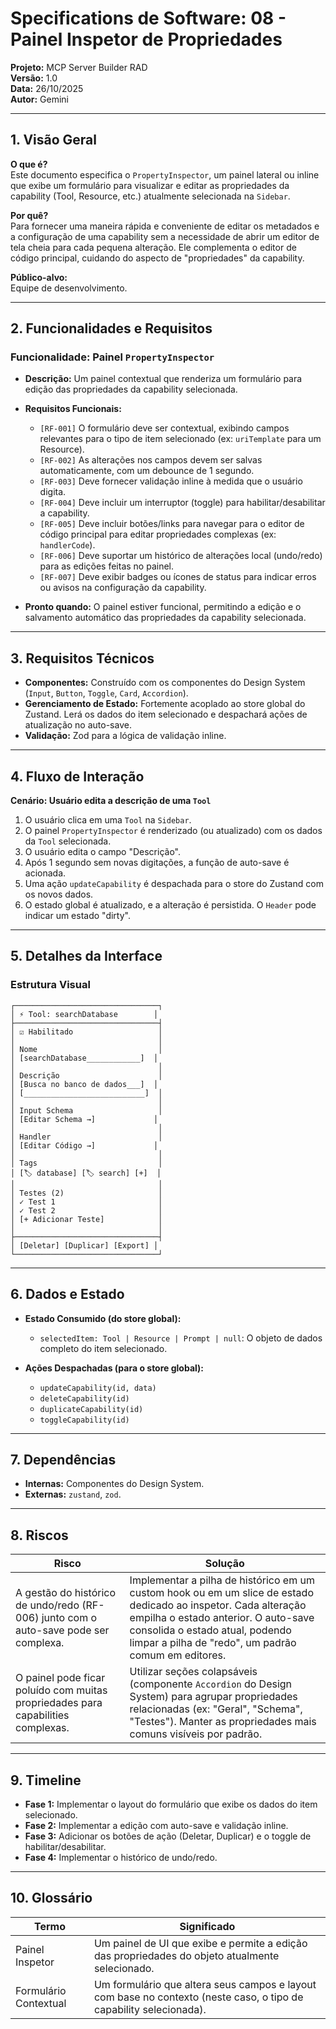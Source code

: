 # Specifications de Software: 08 - Painel Inspetor de Propriedades

**Projeto:** MCP Server Builder RAD  
**Versão:** 1.0  
**Data:** 26/10/2025  
**Autor:** Gemini

---

## 1. Visão Geral

**O que é?**  
Este documento especifica o `PropertyInspector`, um painel lateral ou inline que exibe um formulário para visualizar e editar as propriedades da capability (Tool, Resource, etc.) atualmente selecionada na `Sidebar`.

**Por quê?**  
Para fornecer uma maneira rápida e conveniente de editar os metadados e a configuração de uma capability sem a necessidade de abrir um editor de tela cheia para cada pequena alteração. Ele complementa o editor de código principal, cuidando do aspecto de "propriedades" da capability.

**Público-alvo:**  
Equipe de desenvolvimento.

---

## 2. Funcionalidades e Requisitos

### Funcionalidade: Painel `PropertyInspector`
- **Descrição:** Um painel contextual que renderiza um formulário para edição das propriedades da capability selecionada.

- **Requisitos Funcionais:**
  - `[RF-001]` O formulário deve ser contextual, exibindo campos relevantes para o tipo de item selecionado (ex: `uriTemplate` para um Resource).
  - `[RF-002]` As alterações nos campos devem ser salvas automaticamente, com um debounce de 1 segundo.
  - `[RF-003]` Deve fornecer validação inline à medida que o usuário digita.
  - `[RF-004]` Deve incluir um interruptor (toggle) para habilitar/desabilitar a capability.
  - `[RF-005]` Deve incluir botões/links para navegar para o editor de código principal para editar propriedades complexas (ex: `handlerCode`).
  - `[RF-006]` Deve suportar um histórico de alterações local (undo/redo) para as edições feitas no painel.
  - `[RF-007]` Deve exibir badges ou ícones de status para indicar erros ou avisos na configuração da capability.

- **Pronto quando:** O painel estiver funcional, permitindo a edição e o salvamento automático das propriedades da capability selecionada.

---

## 3. Requisitos Técnicos

- **Componentes:** Construído com os componentes do Design System (`Input`, `Button`, `Toggle`, `Card`, `Accordion`).
- **Gerenciamento de Estado:** Fortemente acoplado ao store global do Zustand. Lerá os dados do item selecionado e despachará ações de atualização no auto-save.
- **Validação:** Zod para a lógica de validação inline.

---

## 4. Fluxo de Interação

**Cenário: Usuário edita a descrição de uma `Tool`**

1.  O usuário clica em uma `Tool` na `Sidebar`.
2.  O painel `PropertyInspector` é renderizado (ou atualizado) com os dados da `Tool` selecionada.
3.  O usuário edita o campo "Descrição".
4.  Após 1 segundo sem novas digitações, a função de auto-save é acionada.
5.  Uma ação `updateCapability` é despachada para o store do Zustand com os novos dados.
6.  O estado global é atualizado, e a alteração é persistida. O `Header` pode indicar um estado "dirty".

---

## 5. Detalhes da Interface

### Estrutura Visual

```
┌────────────────────────────────┐
│ ⚡ Tool: searchDatabase        │
├────────────────────────────────┤
│ ☑ Habilitado                   │
│                                │
│ Nome                           │
│ [searchDatabase____________]  │
│                                │
│ Descrição                      │
│ [Busca no banco de dados___]  │
│ [___________________________]  │
│                                │
│ Input Schema                   │
│ [Editar Schema →]             │
│                                │
│ Handler                        │
│ [Editar Código →]             │
│                                │
│ Tags                           │
│ [🏷 database] [🏷 search] [+]  │
│                                │
│ Testes (2)                     │
│ ✓ Test 1                       │
│ ✓ Test 2                       │
│ [+ Adicionar Teste]            │
│                                │
├────────────────────────────────┤
│ [Deletar] [Duplicar] [Export] │
└────────────────────────────────┘
```

---

## 6. Dados e Estado

- **Estado Consumido (do store global):**
  - `selectedItem: Tool | Resource | Prompt | null`: O objeto de dados completo do item selecionado.

- **Ações Despachadas (para o store global):**
  - `updateCapability(id, data)`
  - `deleteCapability(id)`
  - `duplicateCapability(id)`
  - `toggleCapability(id)`

---

## 7. Dependências

- **Internas:** Componentes do Design System.
- **Externas:** `zustand`, `zod`.

---

## 8. Riscos

| Risco | Solução |
|-------|---------|
| A gestão do histórico de undo/redo (RF-006) junto com o auto-save pode ser complexa. | Implementar a pilha de histórico em um custom hook ou em um slice de estado dedicado ao inspetor. Cada alteração empilha o estado anterior. O auto-save consolida o estado atual, podendo limpar a pilha de "redo", um padrão comum em editores. |
| O painel pode ficar poluído com muitas propriedades para capabilities complexas. | Utilizar seções colapsáveis (componente `Accordion` do Design System) para agrupar propriedades relacionadas (ex: "Geral", "Schema", "Testes"). Manter as propriedades mais comuns visíveis por padrão. |

---

## 9. Timeline

- **Fase 1:** Implementar o layout do formulário que exibe os dados do item selecionado.
- **Fase 2:** Implementar a edição com auto-save e validação inline.
- **Fase 3:** Adicionar os botões de ação (Deletar, Duplicar) e o toggle de habilitar/desabilitar.
- **Fase 4:** Implementar o histórico de undo/redo.

---

## 10. Glossário

| Termo | Significado |
|-------|-------------|
| Painel Inspetor | Um painel de UI que exibe e permite a edição das propriedades do objeto atualmente selecionado. |
| Formulário Contextual | Um formulário que altera seus campos e layout com base no contexto (neste caso, o tipo de capability selecionada). |
